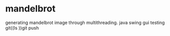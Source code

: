 # mandelbrot
generating mandelbrot image through multithreading.  java swing gui
testing git((ls
))git push
